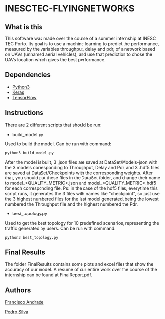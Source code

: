 # INESCTEC-FLYINGNETWORKS

## What is this
This software was made over the course of a summer internship at INESC TEC Porto. Its goal is to use a machine learning to predict the performance, measured by the variables throughput, delay and pdr, of a network based on UAVs (unnamed aerial vehicles), and use that prediction to chose the UAVs location which gives the best performance.

## Dependencies
* [Python3](https://www.python.org/downloads/)
* [Keras](http://keras.io/#installation)
* [TensorFlow](https://www.tensorflow.org/install/install_sources)

## Instructions
There are 2 different scripts that should be run:

- build_model.py

Used to build the model. Can be run with command:

`python3 build_model.py`

After the model is built, 3 .json files are saved at DataSet/Models-json with the 3 models corresponding to Throughput, Delay and Pdr, and 3 .hdf5 files are saved at DataSet/Checkpoints with the corresponding weights. After that, you should put these files in the DataSet folder, and change their name to model_<QUALITY_METRIC>.json and model_<QUALITY_METRIC>.hdf5 for each corresponding file.
Ps: in the case of the hdf5 files, everytime this script runs, it generates the 3 files with names like "checkpoint<NUMBER>", so just use the 3 highest numbered files for the last model generated, being the lowest numbered the Throughput file and the highest numbered the Pdr. 

- best_topology.py

Used to get the best topology for 10 predefined scenarios, representing the traffic generated by users. Can be run with command:

`python3 best_topology.py`
  
 ## Final Results
  The folder FinalResults contains some plots and excel files that show the accuracy of our model. A resume of our entire work over the course of the internship can be found at FinalReport.pdf.
 
 ## Authors
 
 [Francisco Andrade](https://github.com/francis-andrade)
 
 [Pedro Silva](https://github.com/Peteraya)
  
